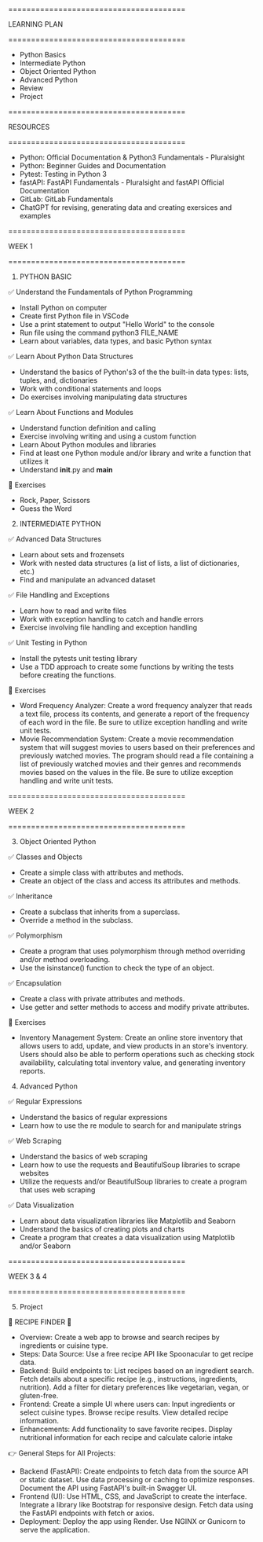 =======================================

LEARNING PLAN

=======================================

- Python Basics
- Intermediate Python
- Object Oriented Python
- Advanced Python
- Review
- Project

=======================================

RESOURCES

=======================================

- Python: Official Documentation & Python3 Fundamentals - Pluralsight
- Python: Beginner Guides and Documentation
- Pytest: Testing in Python 3
- fastAPI: FastAPI Fundamentals - Pluralsight and fastAPI Official Documentation
- GitLab: GitLab Fundamentals
- ChatGPT for revising, generating data and creating exersices and examples

=======================================

WEEK 1

=======================================

1. PYTHON BASIC

✅ Understand the Fundamentals of Python Programming

- Install Python on computer
- Create first Python file in VSCode
- Use a print statement to output "Hello World" to the console
- Run file using the command python3 FILE_NAME
- Learn about variables, data types, and basic Python syntax

✅ Learn About Python Data Structures

- Understand the basics of Python's3 of the the built-in data types: lists, tuples, and, dictionaries
- Work with conditional statements and loops
- Do exercises involving manipulating data structures

✅ Learn About Functions and Modules

- Understand function definition and calling
- Exercise involving writing and using a custom function
- Learn About Python modules and libraries
- Find at least one Python module and/or library and write a function that utilizes it
- Understand **init**.py and **main**

💪 Exercises

- Rock, Paper, Scissors
- Guess the Word

2. INTERMEDIATE PYTHON

✅ Advanced Data Structures

- Learn about sets and frozensets
- Work with nested data structures (a list of lists, a list of dictionaries, etc.)
- Find and manipulate an advanced dataset

✅ File Handling and Exceptions

- Learn how to read and write files
- Work with exception handling to catch and handle errors
- Exercise involving file handling and exception handling

✅ Unit Testing in Python

- Install the pytests unit testing library
- Use a TDD approach to create some functions by writing the tests before creating the functions.

💪 Exercises

- Word Frequency Analyzer: Create a word frequency analyzer that reads a text file, process its contents, and generate a report of the frequency of each word in the file. Be sure to utilize exception handling and write unit tests.
- Movie Recommendation System: Create a movie recommendation system that will suggest movies to users based on their preferences and previously watched movies. The program should read a file containing a list of previously watched movies and their genres and recommends movies based on the values in the file. Be sure to utilize exception handling and write unit tests.

=======================================

WEEK 2

=======================================

3. Object Oriented Python

✅ Classes and Objects

- Create a simple class with attributes and methods.
- Create an object of the class and access its attributes and methods.

✅ Inheritance

- Create a subclass that inherits from a superclass.
- Override a method in the subclass.

✅ Polymorphism

- Create a program that uses polymorphism through method overriding and/or method overloading.
- Use the isinstance() function to check the type of an object.

✅ Encapsulation

- Create a class with private attributes and methods.
- Use getter and setter methods to access and modify private attributes.

💪 Exercises

- Inventory Management System: Create an online store inventory that allows users to add, update, and view products in an store's inventory. Users should also be able to perform operations such as checking stock availability, calculating total inventory value, and generating inventory reports.

4. Advanced Python

✅ Regular Expressions

- Understand the basics of regular expressions
- Learn how to use the re module to search for and manipulate strings

✅ Web Scraping

- Understand the basics of web scraping
- Learn how to use the requests and BeautifulSoup libraries to scrape websites
- Utilize the requests and/or BeautifulSoup libraries to create a program that uses web scraping

✅ Data Visualization

- Learn about data visualization libraries like Matplotlib and Seaborn
- Understand the basics of creating plots and charts
- Create a program that creates a data visualization using Matplotlib and/or Seaborn

=======================================

WEEK 3 & 4

=======================================

5. Project

🍔 RECIPE FINDER 🍔

- Overview:
  Create a web app to browse and search recipes by ingredients or cuisine type.
- Steps:
  Data Source: Use a free recipe API like Spoonacular to get recipe data.
- Backend:
  Build endpoints to:
  List recipes based on an ingredient search.
  Fetch details about a specific recipe (e.g., instructions, ingredients, nutrition).
  Add a filter for dietary preferences like vegetarian, vegan, or gluten-free.
- Frontend:
  Create a simple UI where users can:
  Input ingredients or select cuisine types.
  Browse recipe results.
  View detailed recipe information.
- Enhancements:
  Add functionality to save favorite recipes.
  Display nutritional information for each recipe and calculate calorie intake

👉 General Steps for All Projects:

- Backend (FastAPI):
  Create endpoints to fetch data from the source API or static dataset.
  Use data processing or caching to optimize responses.
  Document the API using FastAPI's built-in Swagger UI.
- Frontend (UI):
  Use HTML, CSS, and JavaScript to create the interface.
  Integrate a library like Bootstrap for responsive design.
  Fetch data using the FastAPI endpoints with fetch or axios.
- Deployment:
  Deploy the app using Render.
  Use NGINX or Gunicorn to serve the application.
